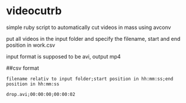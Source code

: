 # videocutrb
simple ruby script to automatically cut videos in mass using avconv

put all videos in the input folder and specify the filename, start and end position in work.csv

input format is supposed to be avi, output mp4


##csv format
```
filename relativ to input folder;start position in hh:mm:ss;end position in hh:mm:ss

drop.avi;00:00:00;00:00:02
